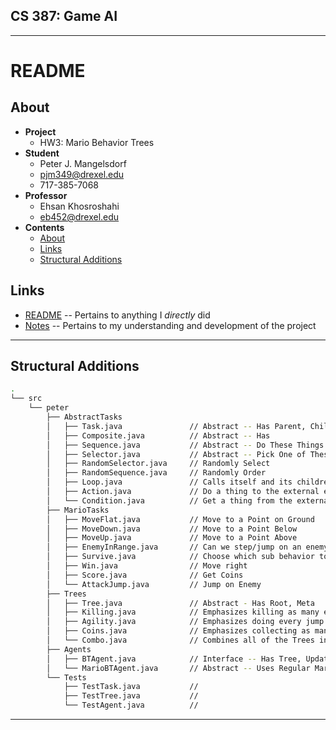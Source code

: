 

## CS 387: Game AI


---------


# README


## About
 - **Project**
     - HW3: Mario Behavior Trees
 - **Student**
     - Peter J. Mangelsdorf
     - pjm349@drexel.edu
     - 717-385-7068
 - **Professor**
     - Ehsan Khosroshahi
     - eb452@drexel.edu
 - **Contents**
     - [About](#about)
     - [Links](#links)
     - [Structural Additions](#structural-additions)


## Links
 - [README](README.md) -- Pertains to anything I _directly_ did
 - [Notes](Notes.md) -- Pertains to my understanding and development of the project


---------


## Structural Additions
```bash
.
└── src
    └── peter
        ├── AbstractTasks
        │   ├── Task.java               // Abstract -- Has Parent, Children, Effect, Status
        │   ├── Composite.java          // Abstract -- Has 
        │   ├── Sequence.java           // Abstract -- Do These Things in Order
        │   ├── Selector.java           // Abstract -- Pick One of These
        │   ├── RandomSelector.java     // Randomly Select
        │   ├── RandomSequence.java     // Randomly Order
        │   ├── Loop.java               // Calls itself and its children
        │   ├── Action.java             // Do a thing to the external environment
        │   └── Condition.java          // Get a thing from the external environment
        ├── MarioTasks
        │   ├── MoveFlat.java           // Move to a Point on Ground
        │   ├── MoveDown.java           // Move to a Point Below
        │   ├── MoveUp.java             // Move to a Point Above
        │   ├── EnemyInRange.java       // Can we step/jump on an enemy?
        │   ├── Survive.java            // Choose which sub behavior to pursue
        │   ├── Win.java                // Move right
        │   ├── Score.java              // Get Coins
        │   └── AttackJump.java         // Jump on Enemy
        ├── Trees
        │   ├── Tree.java               // Abstract - Has Root, Meta
        │   ├── Killing.java            // Emphasizes killing as many enemies as possible
        │   ├── Agility.java            // Emphasizes doing every jump correctly
        │   ├── Coins.java              // Emphasizes collecting as many coins as possible
        │   └── Combo.java              // Combines all of the Trees into a Mega Tree 
        ├── Agents
        │   ├── BTAgent.java            // Interface -- Has Tree, Update, Query
        │   └── MarioBTAgent.java       // Abstract -- Uses Regular Mario Agent and BT Functionality
        └── Tests
            ├── TestTask.java           // 
            ├── TestTree.java           // 
            └── TestAgent.java          // 
```


---------



































